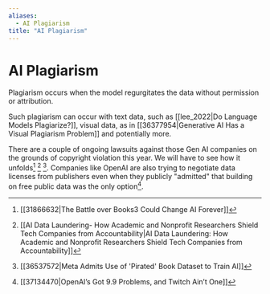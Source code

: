 ```yaml
---
aliases:
  - AI Plagiarism
title: "AI Plagiarism"
---
```


# AI Plagiarism

Plagiarism occurs when the model regurgitates the data without permission or attribution.

Such plagiarism can occur with text data, such as [[lee_2022|Do Language Models Plagiarize?]], visual data, as in [[36377954|Generative AI Has a Visual Plagiarism Problem]] and potentially more.

There are a couple of ongoing lawsuits against those Gen AI companies on the grounds of copyright violation this year. We will have to see how it unfolds[^1] [^2] [^3]. Companies like OpenAI are also trying to negotiate data licenses from publishers even when they publicly "admitted" that building on free public data was the only option[^4].

[^1]: [[31866632|The Battle over Books3 Could Change AI Forever]]
[^2]: [[AI Data Laundering- How Academic and Nonprofit Researchers Shield Tech Companies from Accountability|AI Data Laundering: How Academic and Nonprofit Researchers Shield Tech Companies from Accountability]]
[^3]: [[36537572|Meta Admits Use of 'Pirated' Book Dataset to Train AI]]
[^4]: [[37134470|OpenAI’s Got 9.9 Problems, and Twitch Ain’t One]]